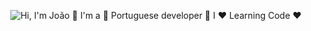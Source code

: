 <p align="center">
  <img src="https://s6.gifyu.com/images/S6Anx.gif"  alt="Hi, I'm João 👋 I'm a 🚀 Portuguese developer 🚀 I ❤️ Learning Code ❤️">
</p>
